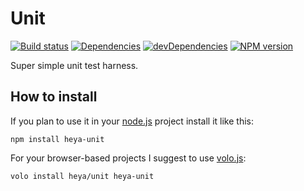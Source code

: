 # Unit

[![Build status][travis-image]][travis-url]
[![Dependencies][deps-image]][deps-url]
[![devDependencies][dev-deps-image]][dev-deps-url]
[![NPM version][npm-image]][npm-url]


Super simple unit test harness.

## How to install

If you plan to use it in your [node.js](http://nodejs.org) project install it
like this:

```
npm install heya-unit
```

For your browser-based projects I suggest to use [volo.js](http://volojs.org):

```
volo install heya/unit heya-unit
```

[npm-image]:      https://img.shields.io/npm/v/heya-unit.svg
[npm-url]:        https://npmjs.org/package/heya-unit
[deps-image]:     https://img.shields.io/david/heya/unit.svg
[deps-url]:       https://david-dm.org/heya/unit
[dev-deps-image]: https://img.shields.io/david/dev/heya/unit.svg
[dev-deps-url]:   https://david-dm.org/heya/unit#info=devDependencies
[travis-image]:   https://img.shields.io/travis/heya/unit.svg
[travis-url]:     https://travis-ci.org/heya/unit
